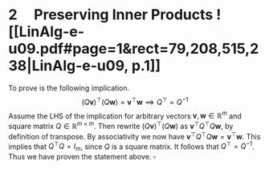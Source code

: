 

# 2     Preserving Inner Products ![[LinAlg-e-u09.pdf#page=1&rect=79,208,515,238|LinAlg-e-u09, p.1]]

To prove is the following implication.
$$
(Q\mathbf{v})^{\top}(Q\mathbf{w}) = \mathbf{v}^{\top}\mathbf{w} \implies Q^{\top} = Q^{-1}
$$
Assume the LHS of the implication for arbitrary vectors $\mathbf{v}, \mathbf{w} \in \mathbb{R}^{m}$ and square matrix $Q \in \mathbb{R}^{m \times m}$. Then rewrite $(Q\mathbf{v})^{\top}(Q\mathbf{w})$ as $\mathbf{v}^{\top}Q^{\top}Q\mathbf{w}$, by definition of transpose. By associativity we now have $\mathbf{v}^{\top}Q^{\top}Q\mathbf{w} =\mathbf{v}^{\top}\mathbf{w}$. This implies that $Q^{\top}Q = I_{m}$, since $Q$ is a square matrix. It follows that $Q^{\top} = Q^{-1}$. Thus we have proven the statement above.
$\square$


